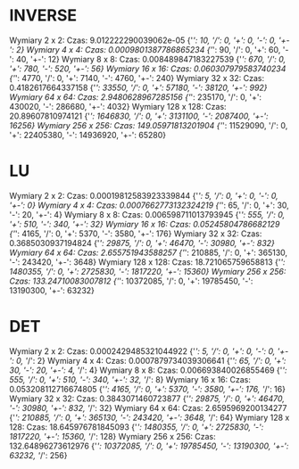 # INVERSE
Wymiary 2 x 2:
Czas: 9.012222290039062e-05
{'*': 10, '/': 0, '+': 0, '-': 0, '+-': 2}
Wymiary 4 x 4:
Czas: 0.0009801387786865234
{'*': 90, '/': 0, '+': 60, '-': 40, '+-': 12}
Wymiary 8 x 8:
Czas: 0.008489847183227539
{'*': 670, '/': 0, '+': 780, '-': 520, '+-': 56}
Wymiary 16 x 16:
Czas: 0.060307979583740234
{'*': 4770, '/': 0, '+': 7140, '-': 4760, '+-': 240}
Wymiary 32 x 32:
Czas: 0.4182617664337158
{'*': 33550, '/': 0, '+': 57180, '-': 38120, '+-': 992}
Wymiary 64 x 64:
Czas: 2.9480628967285156
{'*': 235170, '/': 0, '+': 430020, '-': 286680, '+-': 4032}
Wymiary 128 x 128:
Czas: 20.89607810974121
{'*': 1646830, '/': 0, '+': 3131100, '-': 2087400, '+-': 16256}
Wymiary 256 x 256:
Czas: 149.05971813201904
{'*': 11529090, '/': 0, '+': 22405380, '-': 14936920, '+-': 65280}


# LU
Wymiary 2 x 2:
Czas: 0.00019812583923339844
{'*': 5, '/': 0, '+': 0, '-': 0, '+-': 0}
Wymiary 4 x 4:
Czas: 0.0007662773132324219
{'*': 65, '/': 0, '+': 30, '-': 20, '+-': 4}
Wymiary 8 x 8:
Czas: 0.006598711013793945
{'*': 555, '/': 0, '+': 510, '-': 340, '+-': 32}
Wymiary 16 x 16:
Czas: 0.05245804786682129
{'*': 4165, '/': 0, '+': 5370, '-': 3580, '+-': 176}
Wymiary 32 x 32:
Czas: 0.3685030937194824
{'*': 29875, '/': 0, '+': 46470, '-': 30980, '+-': 832}
Wymiary 64 x 64:
Czas: 2.655751943588257
{'*': 210885, '/': 0, '+': 365130, '-': 243420, '+-': 3648}
Wymiary 128 x 128:
Czas: 18.721065759658813
{'*': 1480355, '/': 0, '+': 2725830, '-': 1817220, '+-': 15360}
Wymiary 256 x 256:
Czas: 133.24710083007812
{'*': 10372085, '/': 0, '+': 19785450, '-': 13190300, '+-': 63232}

# DET
Wymiary 2 x 2:
Czas: 0.0002429485321044922
{'*': 5, '/': 0, '+': 0, '-': 0, '+-': 0, '*/': 2}
Wymiary 4 x 4:
Czas: 0.0007879734039306641
{'*': 65, '/': 0, '+': 30, '-': 20, '+-': 4, '*/': 4}
Wymiary 8 x 8:
Czas: 0.006693840026855469
{'*': 555, '/': 0, '+': 510, '-': 340, '+-': 32, '*/': 8}
Wymiary 16 x 16:
Czas: 0.053208112716674805
{'*': 4165, '/': 0, '+': 5370, '-': 3580, '+-': 176, '*/': 16}
Wymiary 32 x 32:
Czas: 0.3843071460723877
{'*': 29875, '/': 0, '+': 46470, '-': 30980, '+-': 832, '*/': 32}
Wymiary 64 x 64:
Czas: 2.6595969200134277
{'*': 210885, '/': 0, '+': 365130, '-': 243420, '+-': 3648, '*/': 64}
Wymiary 128 x 128:
Czas: 18.645976781845093
{'*': 1480355, '/': 0, '+': 2725830, '-': 1817220, '+-': 15360, '*/': 128}
Wymiary 256 x 256:
Czas: 132.64896273612976
{'*': 10372085, '/': 0, '+': 19785450, '-': 13190300, '+-': 63232, '*/': 256}
